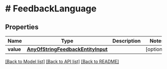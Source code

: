 # # FeedbackLanguage

## Properties

Name | Type | Description | Notes
------------ | ------------- | ------------- | -------------
**value** | [**AnyOfStringFeedbackEntityInput**](AnyOfStringFeedbackEntityInput.md) |  | [optional]

[[Back to Model list]](../../README.md#models) [[Back to API list]](../../README.md#endpoints) [[Back to README]](../../README.md)
